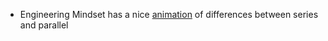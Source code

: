 
- Engineering Mindset has a nice [animation](https://youtu.be/kcL2_D33k3o?t=858) of differences between series and parallel